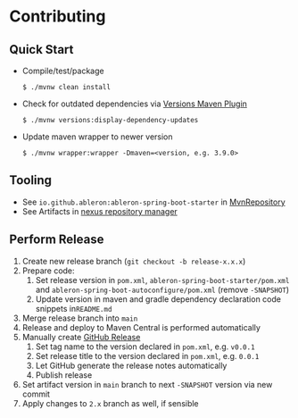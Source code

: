# Contributing

## Quick Start
* Compile/test/package
  ```console
  $ ./mvnw clean install
  ```
* Check for outdated dependencies via [Versions Maven Plugin](https://www.mojohaus.org/versions/versions-maven-plugin/index.html)
  ```console
  $ ./mvnw versions:display-dependency-updates
  ```
* Update maven wrapper to newer version
   ```console
   $ ./mvnw wrapper:wrapper -Dmaven=<version, e.g. 3.9.0>
   ```

## Tooling
* See `io.github.ableron:ableron-spring-boot-starter` in [MvnRepository](https://mvnrepository.com/artifact/io.github.ableron/ableron-spring-boot-starter)
* See Artifacts in [nexus repository manager](https://s01.oss.sonatype.org/index.html#nexus-search;gav~io.github.ableron~ableron-spring-boot*~~~)

## Perform Release
1. Create new release branch (`git checkout -b release-x.x.x`)
2. Prepare code:
   1. Set release version in `pom.xml`, `ableron-spring-boot-starter/pom.xml` and `ableron-spring-boot-autoconfigure/pom.xml` (remove `-SNAPSHOT`)
   2. Update version in maven and gradle dependency declaration code snippets in`README.md`
3. Merge release branch into `main`
4. Release and deploy to Maven Central is performed automatically
5. Manually create [GitHub Release](https://github.com/ableron/ableron-spring-boot/releases/new)
   1. Set tag name to the version declared in `pom.xml`, e.g. `v0.0.1`
   2. Set release title to the version declared in `pom.xml`, e.g. `0.0.1`
   3. Let GitHub generate the release notes automatically
   4. Publish release
6. Set artifact version in `main` branch to next `-SNAPSHOT` version via new commit
7. Apply changes to `2.x` branch as well, if sensible
